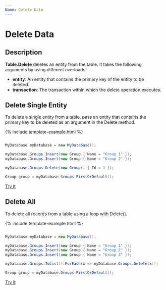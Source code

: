 ```yaml
---
Name: Delete Data
---
```


# Delete Data

## Description

**Table.Delete** deletes an entity from the table. It takes the following arguments by using different overloads.

 - **entity**: An entity that contains the primary key of the entity to be deleted.
 - **transaction**: The transaction within which the delete operation executes.

## Delete Single Entity

To delete a single entity from a table, pass an entity that contains the primary key to be deleted as an argument in the Delete method.

{% include template-example.html %} 
```csharp

MyDatabase myDatabase = new MyDatabase();

myDatabase.Groups.Insert(new Group { Name = "Group 1" });
myDatabase.Groups.Insert(new Group { Name = "Group 2" });

myDatabase.Groups.Delete(new Group() { Id = 1 });

Group group = myDatabase.Groups.FirstOrDefault();

```
[Try it](https://dotnetfiddle.net/uRcI8e)

## Delete All

To delete all records from a table using a loop with Delete().

{% include template-example.html %} 
```csharp

MyDatabase myDatabase = new MyDatabase();

myDatabase.Groups.Insert(new Group { Name = "Group 1" });
myDatabase.Groups.Insert(new Group { Name = "Group 2" });
myDatabase.Groups.Insert(new Group { Name = "Group 3" });

myDatabase.Groups.ToList().ForEach(x => myDatabase.Groups.Delete(x));

Group group = myDatabase.Groups.FirstOrDefault();

```
[Try it](https://dotnetfiddle.net/ZF8PdO)
